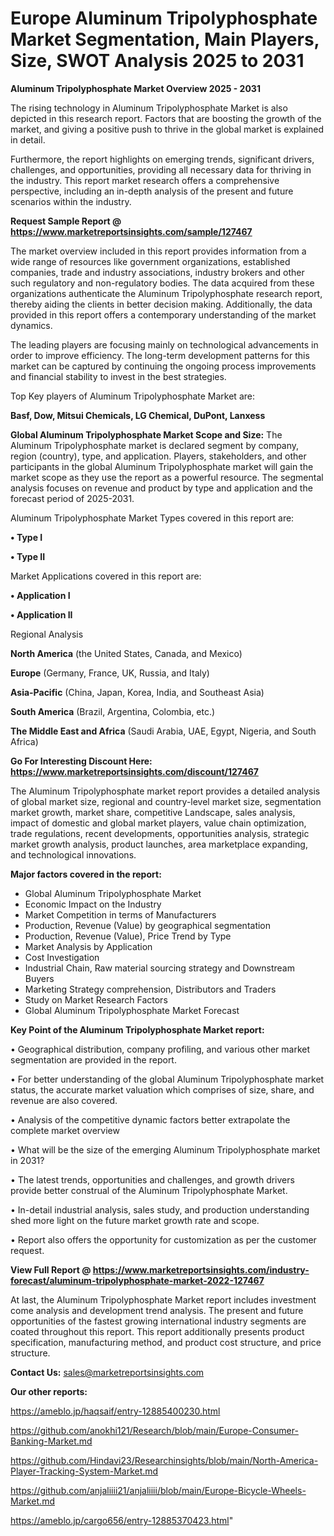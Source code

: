 # Europe Aluminum Tripolyphosphate Market Segmentation, Main Players, Size, SWOT Analysis 2025 to 2031

<Strong> Aluminum Tripolyphosphate Market Overview 2025 - 2031</strong>

The rising technology in Aluminum Tripolyphosphate Market is also depicted in this research report. Factors that are boosting the growth of the market, and giving a positive push to thrive in the global market is explained in detail.

Furthermore, the report highlights on emerging trends, significant drivers, challenges, and opportunities, providing all necessary data for thriving in the industry. This report market research offers a comprehensive perspective, including an in-depth analysis of the present and future scenarios within the industry.

<strong>Request Sample Report @ <a href=https://www.marketreportsinsights.com/sample/127467>https://www.marketreportsinsights.com/sample/127467</a></strong>

The market overview included in this report provides information from a wide range of resources like government organizations, established companies, trade and industry associations, industry brokers and other such regulatory and non-regulatory bodies. The data acquired from these organizations authenticate the Aluminum Tripolyphosphate research report, thereby aiding the clients in better decision making. Additionally, the data provided in this report offers a contemporary understanding of the market dynamics.

The leading players are focusing mainly on technological advancements in order to improve efficiency. The long-term development patterns for this market can be captured by continuing the ongoing process improvements and financial stability to invest in the best strategies.

Top Key players of Aluminum Tripolyphosphate Market are:

<strong>Basf, Dow, Mitsui Chemicals, LG Chemical, DuPont, Lanxess</strong>

<strong><b>Global Aluminum Tripolyphosphate Market Scope and Size:</b></strong>
The Aluminum Tripolyphosphate market is declared segment by company, region (country), type, and application. Players, stakeholders, and other participants in the global Aluminum Tripolyphosphate market will gain the market scope as they use the report as a powerful resource. The segmental analysis focuses on revenue and product by type and application and the forecast period of 2025-2031.

Aluminum Tripolyphosphate Market Types covered in this report are:

<strong>• Type I

• Type II</strong>

Market Applications covered in this report are:

<strong>• Application I

• Application II</strong> 

Regional Analysis

<strong>North America</strong> (the United States, Canada, and Mexico)

<strong>Europe</strong> (Germany, France, UK, Russia, and Italy)

<strong>Asia-Pacific</strong> (China, Japan, Korea, India, and Southeast Asia)

<strong>South America</strong> (Brazil, Argentina, Colombia, etc.)

<strong>The Middle East and Africa</strong> (Saudi Arabia, UAE, Egypt, Nigeria, and South Africa)

<strong>Go For Interesting Discount Here: <a href=https://www.marketreportsinsights.com/discount/127467>https://www.marketreportsinsights.com/discount/127467</a></strong>

The Aluminum Tripolyphosphate market report provides a detailed analysis of global market size, regional and country-level market size, segmentation market growth, market share, competitive Landscape, sales analysis, impact of domestic and global market players, value chain optimization, trade regulations, recent developments, opportunities analysis, strategic market growth analysis, product launches, area marketplace expanding, and technological innovations.

<strong><b>Major factors covered in the report:</b></strong>
<ul>
  <li>Global Aluminum Tripolyphosphate Market </li>
  <li>Economic Impact on the Industry</li>
  <li>Market Competition in terms of Manufacturers</li>
  <li>Production, Revenue (Value) by geographical segmentation</li>
  <li>Production, Revenue (Value), Price Trend by Type</li>
  <li>Market Analysis by Application</li>
  <li>Cost Investigation</li>
  <li>Industrial Chain, Raw material sourcing strategy and Downstream Buyers</li>
  <li>Marketing Strategy comprehension, Distributors and Traders</li>
  <li>Study on Market Research Factors</li>
  <li>Global Aluminum Tripolyphosphate Market Forecast</li>
</ul>

<strong><b>Key Point of the Aluminum Tripolyphosphate Market report:</b></strong>

• Geographical distribution, company profiling, and various other market segmentation are provided in the report.

• For better understanding of the global Aluminum Tripolyphosphate market status, the accurate market valuation which comprises of size, share, and revenue are also covered.

• Analysis of the competitive dynamic factors better extrapolate the complete market overview

• What will be the size of the emerging Aluminum Tripolyphosphate market in 2031?

• The latest trends, opportunities and challenges, and growth drivers provide better construal of the Aluminum Tripolyphosphate Market.

• In-detail industrial analysis, sales study, and production understanding shed more light on the future market growth rate and scope.

• Report also offers the opportunity for customization as per the customer request.

<strong><b>View Full Report @ <a href=https://www.marketreportsinsights.com/industry-forecast/aluminum-tripolyphosphate-market-2022-127467>https://www.marketreportsinsights.com/industry-forecast/aluminum-tripolyphosphate-market-2022-127467</a></b></strong>


At last, the Aluminum Tripolyphosphate Market report includes investment come analysis and development trend analysis. The present and future opportunities of the fastest growing international industry segments are coated throughout this report. This report additionally presents product specification, manufacturing method, and product cost structure, and price structure.

<strong>Contact Us:</strong>
sales@marketreportsinsights.com

<strong>Our other reports:</strong>

<a href=https://ameblo.jp/haqsaif/entry-12885400230.html>https://ameblo.jp/haqsaif/entry-12885400230.html</a>

<a href=https://github.com/anokhi121/Research/blob/main/Europe-Consumer-Banking-Market.md>https://github.com/anokhi121/Research/blob/main/Europe-Consumer-Banking-Market.md</a>

<a href=https://github.com/Hindavi23/Researchinsights/blob/main/North-America-Player-Tracking-System-Market.md>https://github.com/Hindavi23/Researchinsights/blob/main/North-America-Player-Tracking-System-Market.md</a>

<a href=https://github.com/anjaliiii21/anjaliiii/blob/main/Europe-Bicycle-Wheels-Market.md>https://github.com/anjaliiii21/anjaliiii/blob/main/Europe-Bicycle-Wheels-Market.md</a>

<a href=https://ameblo.jp/cargo656/entry-12885370423.html>https://ameblo.jp/cargo656/entry-12885370423.html</a>"
